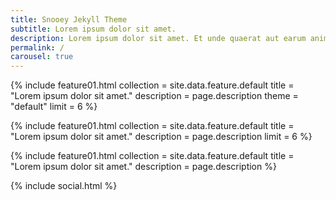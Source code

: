 ```yaml
---
title: Snooey Jekyll Theme
subtitle: Lorem ipsum dolor sit amet.
description: Lorem ipsum dolor sit amet. Et unde quaerat aut earum animi aut explicabo saepe qui quibusdam accusamus ut velit asperiores vel natus temporibus. Qui sapiente saepe qui totam saepe est suscipit quia vel error provident cum omnis eius aut galisum rem nulla dolor? Qui internos voluptas est nulla odit est temporibus expedita eos quidem cumque. Ea voluptates eligendi quo rerum libero et molestiae harum vel fugit magni et cupiditate optio At quia consequuntur ut exercitationem laboriosam. Cum blanditiis voluptatibus At amet sunt At quia deleniti id quibusdam neque ut odio placeat.
permalink: /
carousel: true
---
```



{% include feature01.html       collection = site.data.feature.default
                                title = "Lorem ipsum dolor sit amet."
                                description = page.description
                                theme = "default"
                                limit = 6 
                                %}

{% include feature01.html       collection = site.data.feature.default
                                title = "Lorem ipsum dolor sit amet."
                                description = page.description
                                limit = 6 
                                %}

{% include feature01.html       collection = site.data.feature.default
                                title = "Lorem ipsum dolor sit amet."
                                description = page.description 
                                %}
 
{% include social.html %}

